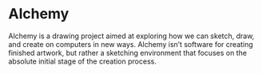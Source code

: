 # Alchemy

Alchemy is a drawing project aimed at exploring how we can sketch, draw, and create on computers in new ways. Alchemy isn’t software for creating finished artwork, but rather a sketching environment that focuses on the absolute initial stage of the creation process.
